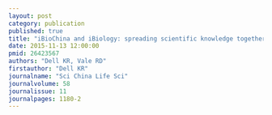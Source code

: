 ```yaml
---
layout: post
category: publication
published: true
title: "iBioChina and iBiology: spreading scientific knowledge together."
date: 2015-11-13 12:00:00
pmid: 26423567
authors: "Dell KR, Vale RD"
firstauthor: "Dell KR"
journalname: "Sci China Life Sci"
journalvolume: 58
journalissue: 11
journalpages: 1180-2
---
```




